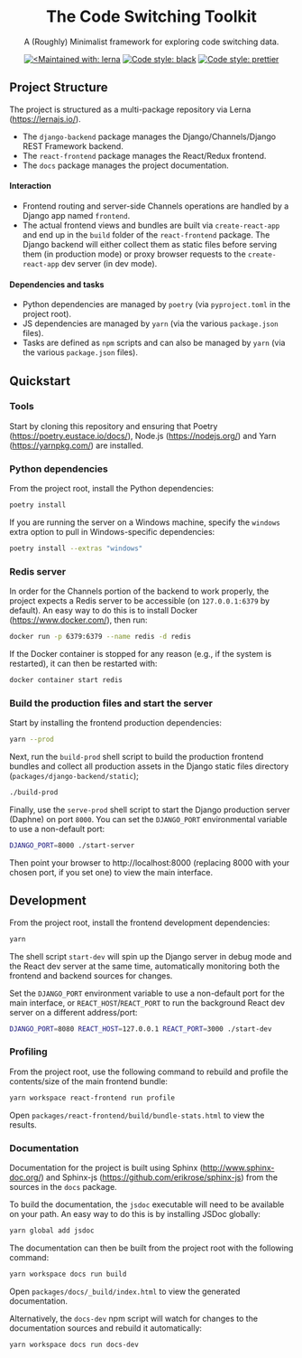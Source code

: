 <h1 align="center">The Code Switching Toolkit</h1>

<p align="center">
A (Roughly) Minimalist framework for exploring code switching data.
</p>

<p align="center">
<a href="https://lernajs.io/"><img alt="<Maintained with: lerna" src="https://img.shields.io/badge/maintained%20with-lerna-cc00ff.svg"></a>
<a href="https://github.com/ambv/black"><img alt="Code style: black" src="https://img.shields.io/badge/code%20style-black-000000.svg"></a>
<a href="https://github.com/prettier/prettier"><img alt="Code style: prettier" src="https://img.shields.io/badge/code_style-prettier-ff69b4.svg"></a>
</p>

## Project Structure
The project is structured as a multi-package repository via Lerna (https://lernajs.io/).

- The `django-backend` package manages the Django/Channels/Django REST Framework backend.
- The `react-frontend` package manages the React/Redux frontend.
- The `docs` package manages the project documentation.  

#### Interaction

- Frontend routing and server-side Channels operations are handled by a Django app named `frontend`.
- The actual frontend views and bundles are built via `create-react-app` and end up in the `build` folder of the `react-frontend` package. The Django backend will either collect them as static files before serving them (in production mode) or proxy browser requests to the `create-react-app` dev server (in dev mode). 

#### Dependencies and tasks

- Python dependencies are managed by `poetry` (via `pyproject.toml` in the project root).
- JS dependencies are managed by `yarn` (via the various `package.json` files).
- Tasks are defined as `npm` scripts and can also be managed by `yarn` (via the various `package.json` files).

## Quickstart

### Tools

Start by cloning this repository and ensuring that Poetry (https://poetry.eustace.io/docs/), Node.js (https://nodejs.org/) and Yarn (https://yarnpkg.com/) are installed.

### Python dependencies

From the project root, install the Python dependencies:

```bash
poetry install
```

If you are running the server on a Windows machine, specify the `windows` extra option to pull in Windows-specific dependencies:

```bash
poetry install --extras "windows"
```

### Redis server

In order for the Channels portion of the backend to work properly, the project expects a Redis server to be accessible (on `127.0.0.1:6379` by default).  An easy way to do this is to install Docker (https://www.docker.com/), then run:

```bash
docker run -p 6379:6379 --name redis -d redis
```

If the Docker container is stopped for any reason (e.g., if the system is restarted), it can then be restarted with:

```bash
docker container start redis
```

### Build the production files and start the server

Start by installing the frontend production dependencies:

```bash
yarn --prod
```

Next, run the `build-prod` shell script to build the production frontend bundles and collect all production assets in the Django static files directory (`packages/django-backend/static`);

```bash
./build-prod
```

Finally, use the `serve-prod` shell script to start the Django production server (Daphne) on port `8000`.  You can set the `DJANGO_PORT` environmental variable to use a non-default port:

```bash
DJANGO_PORT=8000 ./start-server
```

Then point your browser to http://localhost:8000 (replacing 8000 with your chosen port, if you set one) to view the main interface.

## Development

From the project root, install the frontend development dependencies:

```bash
yarn
```

The shell script `start-dev` will spin up the Django server in debug mode and the React dev server at the same time, automatically monitoring both the frontend and backend sources for changes.

Set the `DJANGO_PORT` environment variable to use a non-default port for the main interface, or `REACT_HOST`/`REACT_PORT` to run the background React dev server on a different address/port: 

```bash
DJANGO_PORT=8080 REACT_HOST=127.0.0.1 REACT_PORT=3000 ./start-dev
```

### Profiling

From the project root, use the following command to rebuild and profile the contents/size of the main frontend bundle:

```bash
yarn workspace react-frontend run profile
```

Open `packages/react-frontend/build/bundle-stats.html` to view the results.

### Documentation

Documentation for the project is built using Sphinx (http://www.sphinx-doc.org/) and Sphinx-js (https://github.com/erikrose/sphinx-js) from the sources in the `docs` package.

To build the documentation, the `jsdoc` executable will need to be available on your path. An easy way to do this is by installing JSDoc globally:

```bash
yarn global add jsdoc
```
 
The documentation can then be built from the project root with the following command:

```bash
yarn workspace docs run build
```

Open `packages/docs/_build/index.html` to view the generated documentation.

Alternatively, the `docs-dev` npm script will watch for changes to the documentation sources and rebuild it automatically:

```bash
yarn workspace docs run docs-dev
```